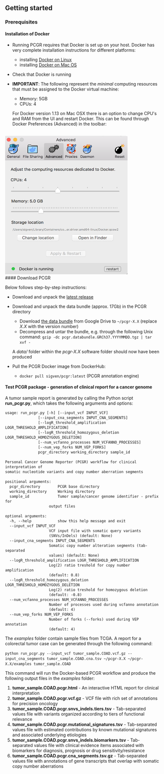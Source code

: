 ## Getting started

### Prerequisites

#### Installation of Docker

  * Running PCGR requires that Docker is set up on your host. Docker has very complete installation instructions for different platforms:

    - installing [Docker on Linux](https://docs.docker.com/engine/installation/linux/)
    - installing [Docker on Mac OS](https://docs.docker.com/engine/installation/mac/)

  * Check that Docker is running

  * __IMPORTANT__: The following represent the _minimal_ computing resources that must be assigned to the Docker virtual machine:
     * Memory: 5GB
     * CPUs: 4

     For Docker version 1.13 on Mac OSX there is an option to change CPU's and RAM from the UI and restart Docker. This can be found through Docker Preferences (Advanced) in the toolbar:
<br>
     <img src="Docker_VM_compute_config_MacOSX.png" height="450px" width="400px">

<br>
#### Download PCGR

Below follows step-by-step instructions:

  * Download and unpack the [latest release](https://github.com/sigven/pcgr/releases/tag/v1.2)

  * Download and unpack the data bundle (approx. 17Gb) in the PCGR directory
    * Download [the data bundle](https://drive.google.com/open?id=0B8aYD2TJ472mUFVXcmo1ZXY0OWM) from Google Drive to `~/pcgr-X.X` (replace _X.X_ with the version number)
    * Decompress and untar the bundle, e.g. through the following Unix command: `gzip -dc pcgr.databundle.GRCh37.YYYYMMDD.tgz | tar xvf -`

    A _data/_ folder within the _pcgr-X.X_ software folder should now have been produced

  * Pull the PCGR Docker image from DockerHub:
    * `docker pull sigven/pcgr:latest` (PCGR annotation engine)


#### Test PCGR package - generation of clinical report for a cancer genome

A tumor sample report is generated by calling the Python script __run_pcgr.py__, which takes the following arguments and options:

    usage: run_pcgr.py [-h] [--input_vcf INPUT_VCF]
                   [--input_cna_segments INPUT_CNA_SEGMENTS]
                   [--logR_threshold_amplification LOGR_THRESHOLD_AMPLIFICATION]
                   [--logR_threshold_homozygous_deletion LOGR_THRESHOLD_HOMOZYGOUS_DELETION]
                   [--num_vcfanno_processes NUM_VCFANNO_PROCESSES]
                   [--num_vep_forks NUM_VEP_FORKS]
                   pcgr_directory working_directory sample_id

    Personal Cancer Genome Reporter (PCGR) workflow for clinical interpretation of
    somatic nucleotide variants and copy number aberration segments

    positional arguments:
      pcgr_directory        PCGR base directory
      working_directory     Working directory
      sample_id             Tumor sample/cancer genome identifier - prefix for
                        output files

    optional arguments:
      -h, --help            show this help message and exit
      --input_vcf INPUT_VCF
                        VCF input file with somatic query variants
                        (SNVs/InDels) (default: None)
      --input_cna_segments INPUT_CNA_SEGMENTS
                        Somatic copy number alteration segments (tab-separated
                        values) (default: None)
      --logR_threshold_amplification LOGR_THRESHOLD_AMPLIFICATION
                        Log(2) ratio treshold for copy number amplification
                        (default: 0.8)
      --logR_threshold_homozygous_deletion LOGR_THRESHOLD_HOMOZYGOUS_DELETION
                        Log(2) ratio treshold for homozygous deletion
                        (default: -0.8)
      --num_vcfanno_processes NUM_VCFANNO_PROCESSES
                        Number of processes used during vcfanno annotation
                        (default: 4)
      --num_vep_forks NUM_VEP_FORKS
                        Number of forks (--forks) used during VEP annotation
                        (default: 4)


The _examples_ folder contain sample files from TCGA. A report for a colorectal tumor case can be generated through the following command:

`python run_pcgr.py --input_vcf tumor_sample.COAD.vcf.gz --input_cna_segments tumor_sample.COAD.cna.tsv ~/pcgr-X.X ~/pcgr-X.X/examples tumor_sample.COAD`

This command will run the Docker-based PCGR workflow and produce the following output files in the _examples_ folder:

  1. __tumor_sample.COAD.pcgr.html__ - An interactive HTML report for clinical interpretation
  2. __tumor_sample.COAD.pcgr.vcf.gz__ - VCF file with rich set of annotations for precision oncology
  3. __tumor_sample.COAD.pcgr.snvs_indels.tiers.tsv__ - Tab-separated values file with variants organized according to tiers of functional relevance
  4. __tumor_sample.COAD.pcgr.mutational_signatures.tsv__ - Tab-separated values file with estimated contributions by known mutational signatures and associated underlying etiologies
  5. __tumor_sample.COAD.pcgr.snvs_indels.biomarkers.tsv__ - Tab-separated values file with clinical evidence items associated with biomarkers for diagnosis, prognosis or drug sensitivity/resistance
  6. __tumor_sample.COAD.pcgr.cna_segments.tsv.gz__ - Tab-separated values file with annotations of gene transcripts that overlap with somatic copy number aberrations
